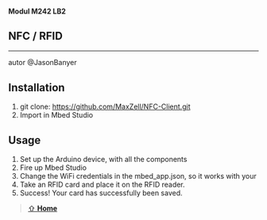 #### Modul M242 LB2
## NFC / RFID 
***
autor @JasonBanyer

## Installation
1. git clone: https://github.com/MaxZell/NFC-Client.git
2. Import in Mbed Studio

## Usage
1. Set up the Arduino device, with all the components
2. Fire up Mbed Studio
3. Change the WiFi credentials in the mbed_app.json, so it works with your 
4. Take an RFID card and place it on the RFID reader.
5. Success! Your card has successfully been saved.

> [⇧ **Home**](https://github.com/iotkitv3/intro)
